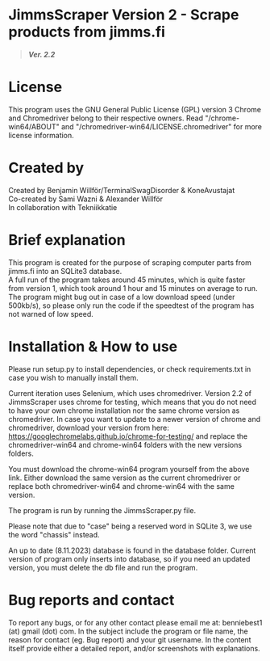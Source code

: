 # JimmsScraper Version 2 - Scrape products from jimms.fi
>***Ver. 2.2***

# License
This program uses the GNU General Public License (GPL) version 3
Chrome and Chromedriver belong to their respective owners. Read "/chrome-win64/ABOUT" and "/chromedriver-win64/LICENSE.chromedriver" for more license information.

# Created by
Created by Benjamin Willför/TerminalSwagDisorder & KoneAvustajat <br>
Co-created by Sami Wazni & Alexander Willför <br>
In collaboration with Tekniikkatie

# Brief explanation
This program is created for the purpose of scraping computer parts from jimms.fi into an SQLite3 database. <br>
A full run of the program takes around 45 minutes, which is quite faster from version 1, which took around 1 hour and 15 minutes on average to run. <br>
The program might bug out in case of a low download speed (under 500kb/s), so please only run the code if the speedtest of the program has not warned of low speed.

# Installation & How to use
Please run setup.py to install dependencies, or check requirements.txt in case you wish to manually install them. <br>

Current iteration uses Selenium, which uses chromedriver. Version 2.2 of JimmsScraper uses chrome for testing, which means that you do not need to have your own chrome installation nor the same chrome version as chromedriver. In case you want to update to a newer version of chrome and chromedriver, download your version from here: https://googlechromelabs.github.io/chrome-for-testing/ and replace the chromedriver-win64 and chrome-win64 folders with the new versions folders. <br>

You must download the chrome-win64 program yourself from the above link. Either download the same version as the current chromedriver or replace both chromedriver-win64 and chrome-win64 with the same version. <br>

The program is run by running the JimmsScraper.py file. <br>

Please note that due to "case" being a reserved word in SQLite 3, we use the word "chassis" instead. <br>

An up to date (8.11.2023) database is found in the database folder. Current version of program only inserts into database, so if you need an updated version, you must delete the db file and run the program.

# Bug reports and contact
To report any bugs, or for any other contact please email me at: benniebest1 (at) gmail (dot) com. 
In the subject include the program or file name, the reason for contact (eg. Bug report) and your git username. In the content itself provide either a detailed report, and/or screenshots with explanations. <br>